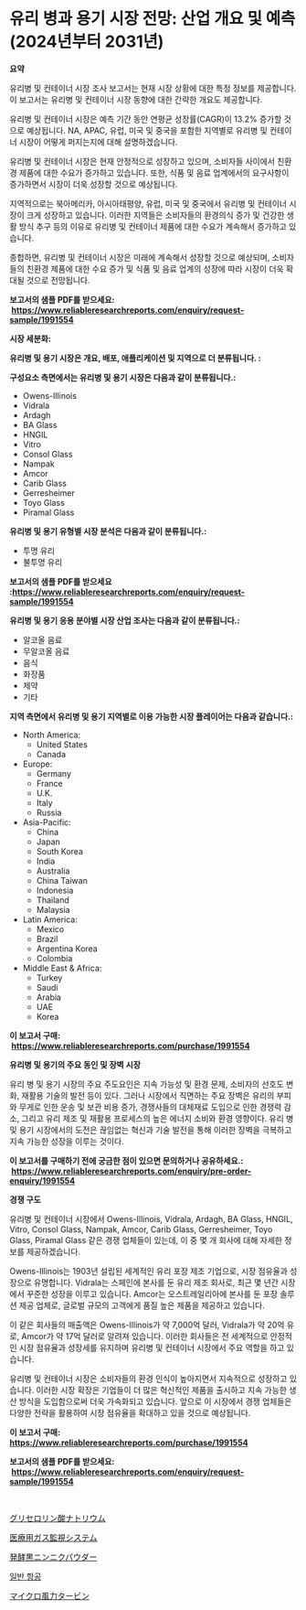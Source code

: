 <p><h1>유리 병과 용기 시장 전망: 산업 개요 및 예측 (2024년부터 2031년)</h1></p><p><strong>요약</strong></p>
<p><p>유리병 및 컨테이너 시장 조사 보고서는 현재 시장 상황에 대한 특정 정보를 제공합니다. 이 보고서는 유리병 및 컨테이너 시장 동향에 대한 간략한 개요도 제공합니다. </p><p>유리병 및 컨테이너 시장은 예측 기간 동안 연평균 성장률(CAGR)이 13.2% 증가할 것으로 예상됩니다. NA, APAC, 유럽, 미국 및 중국을 포함한 지역별로 유리병 및 컨테이너 시장이 어떻게 퍼지는지에 대해 설명하겠습니다.</p><p>유리병 및 컨테이너 시장은 현재 안정적으로 성장하고 있으며, 소비자들 사이에서 친환경 제품에 대한 수요가 증가하고 있습니다. 또한, 식품 및 음료 업계에서의 요구사항이 증가하면서 시장이 더욱 성장할 것으로 예상됩니다.</p><p>지역적으로는 북아메리카, 아시아태평양, 유럽, 미국 및 중국에서 유리병 및 컨테이너 시장이 크게 성장하고 있습니다. 이러한 지역들은 소비자들의 환경의식 증가 및 건강한 생활 방식 추구 등의 이유로 유리병 및 컨테이너 제품에 대한 수요가 계속해서 증가하고 있습니다.</p><p>종합하면, 유리병 및 컨테이너 시장은 미래에 계속해서 성장할 것으로 예상되며, 소비자들의 친환경 제품에 대한 수요 증가 및 식품 및 음료 업계의 성장에 따라 시장이 더욱 확대될 것으로 전망됩니다.</p></p>
<p><strong>보고서의 샘플 PDF를 받으세요: &nbsp;<a href="https://www.reliableresearchreports.com/enquiry/request-sample/1991554">https://www.reliableresearchreports.com/enquiry/request-sample/1991554</a></strong></p>
<p><strong>시장 세분화:</strong></p>
<p><strong> 유리병 및 용기 시장은 개요, 배포, 애플리케이션 및 지역으로 더 분류됩니다. :</strong></p>
<p><strong>구성요소 측면에서는 유리병 및 용기 시장은 다음과 같이 분류됩니다.:</strong></p>
<p><ul><li>Owens-Illinois</li><li>Vidrala</li><li>Ardagh</li><li>BA Glass</li><li>HNGIL</li><li>Vitro</li><li>Consol Glass</li><li>Nampak</li><li>Amcor</li><li>Carib Glass</li><li>Gerresheimer</li><li>Toyo Glass</li><li>Piramal Glass</li></ul></p>
<p><strong> 유리병 및 용기 유형별 시장 분석은 다음과 같이 분류됩니다.:</strong></p>
<p><ul><li>투명 유리</li><li>불투명 유리</li></ul></p>
<p><strong>보고서의 샘플 PDF를 받으세요 :<a href="https://www.reliableresearchreports.com/enquiry/request-sample/1991554">https://www.reliableresearchreports.com/enquiry/request-sample/1991554</a></strong></p>
<p><strong> 유리병 및 용기 응용 분야별 시장 산업 조사는 다음과 같이 분류됩니다.:</strong></p>
<p><ul><li>알코올 음료</li><li>무알코올 음료</li><li>음식</li><li>화장품</li><li>제약</li><li>기타</li></ul></p>
<p><strong>지역 측면에서 유리병 및 용기 지역별로 이용 가능한 시장 플레이어는 다음과 같습니다.:</strong></p>
<p><ul>
    <li>
        North America:
        <ul>
            <li>United States</li>
            <li>Canada</li>
        </ul>
    </li>
    <li>
        Europe:
        <ul>
            <li>Germany</li>
            <li>France</li>
            <li>U.K.</li>
            <li>Italy</li>
            <li>Russia</li>
        </ul>
    </li>
    <li>
        Asia-Pacific:
        <ul>
            <li>China</li>
            <li>Japan</li>
            <li>South Korea</li>
            <li>India</li>
            <li>Australia</li>
            <li>China Taiwan</li>
            <li>Indonesia</li>
            <li>Thailand</li>
            <li>Malaysia</li>
        </ul>
    </li>
    <li>
        Latin America:
        <ul>
            <li>Mexico</li>
            <li>Brazil</li>
            <li>Argentina Korea</li>
            <li>Colombia</li>
        </ul>
    </li>
    <li>
        Middle East & Africa:
        <ul>
            <li>Turkey</li>
            <li>Saudi</li>
            <li>Arabia</li>
            <li>UAE</li>
            <li>Korea</li>
        </ul>
    </li>
    </ul></p>
<p><strong>이 보고서 구매: &nbsp;<a href="https://www.reliableresearchreports.com/purchase/1991554">https://www.reliableresearchreports.com/purchase/1991554</a></strong></p>
<p><strong>유리병 및 용기의 주요 동인 및 장벽 시장</strong></p>
<p><p>유리 병 및 용기 시장의 주요 주도요인은 지속 가능성 및 환경 문제, 소비자의 선호도 변화, 재활용 기술의 발전 등이 있다. 그러나 시장에서 직면하는 주요 장벽은 유리의 부피와 무게로 인한 운송 및 보관 비용 증가, 경쟁사들의 대체재료 도입으로 인한 경쟁력 감소, 그리고 유리 제조 및 재활용 프로세스의 높은 에너지 소비와 환경 영향이다. 유리 병 및 용기 시장에서의 도전은 끊임없는 혁신과 기술 발전을 통해 이러한 장벽을 극복하고 지속 가능한 성장을 이루는 것이다.</p></p>
<p><strong>이 보고서를 구매하기 전에 궁금한 점이 있으면 문의하거나 공유하세요.: &nbsp;<a href="https://www.reliableresearchreports.com/enquiry/pre-order-enquiry/1991554">https://www.reliableresearchreports.com/enquiry/pre-order-enquiry/1991554</a></strong></p>
<p><strong>경쟁 구도</strong></p>
<p><p>유리병 및 컨테이너 시장에서 Owens-Illinois, Vidrala, Ardagh, BA Glass, HNGIL, Vitro, Consol Glass, Nampak, Amcor, Carib Glass, Gerresheimer, Toyo Glass, Piramal Glass 같은 경쟁 업체들이 있는데, 이 중 몇 개 회사에 대해 자세한 정보를 제공하겠습니다.</p><p>Owens-Illinois는 1903년 설립된 세계적인 유리 포장 제조 기업으로, 시장 점유율과 성장으로 유명합니다. Vidrala는 스페인에 본사를 둔 유리 제조 회사로, 최근 몇 년간 시장에서 꾸준한 성장을 이루고 있습니다. Amcor는 오스트레일리아에 본사를 둔 포장 솔루션 제공 업체로, 글로벌 규모의 고객에게 품질 높은 제품을 제공하고 있습니다.</p><p>이 같은 회사들의 매출액은 Owens-Illinois가 약 7,000억 달러, Vidrala가 약 20억 유로, Amcor가 약 17억 달러로 알려져 있습니다. 이러한 회사들은 전 세계적으로 안정적인 시장 점유율과 성장세를 유지하며 유리병 및 컨테이너 시장에서 주요 역할을 하고 있습니다.</p><p>유리병 및 컨테이너 시장은 소비자들의 환경 인식이 높아지면서 지속적으로 성장하고 있습니다. 이러한 시장 확장은 기업들이 더 많은 혁신적인 제품을 출시하고 지속 가능한 생산 방식을 도입함으로써 더욱 가속화되고 있습니다. 앞으로 이 시장에서 경쟁 업체들은 다양한 전략을 활용하여 시장 점유율을 확대하고 있을 것으로 예상됩니다.</p></p>
<p><strong>이 보고서 구매: &nbsp; <a href="https://www.reliableresearchreports.com/purchase/1991554">https://www.reliableresearchreports.com/purchase/1991554</a></strong></p>
<p><strong>보고서의 샘플 PDF를 받으세요: &nbsp;<a href="https://www.reliableresearchreports.com/enquiry/request-sample/1991554">https://www.reliableresearchreports.com/enquiry/request-sample/1991554</a></strong><strong></strong></p>
<p>&nbsp;</p>
<p><p><a href="https://github.com/ReganWisoky2023/Market-Research-Report-List-1/blob/main/94246259526.md">グリセロリン酸ナトリウム</a></p><p><a href="https://medium.com/@skylarreilly36/%E5%8C%BB%E7%99%82%E7%94%A8%E3%82%AC%E3%82%B9%E7%9B%A3%E8%A6%96%E3%82%B7%E3%82%B9%E3%83%86%E3%83%A0%E5%B8%82%E5%A0%B4%E3%81%AE%E8%A6%8F%E6%A8%A1-cagr-%E3%83%88%E3%83%AC%E3%83%B3%E3%83%892024%E5%B9%B4%E3%81%8B%E3%82%892030%E5%B9%B4-ce13aa907959">医療用ガス監視システム</a></p><p><a href="https://github.com/cbigkbh02719/Market-Research-Report-List-1/blob/main/67412069525.md">発酵黒ニンニクパウダー</a></p><p><a href="https://github.com/vsr06p4p49/Market-Research-Report-List-1/blob/main/38737148780.md">일반 항공</a></p><p><a href="https://medium.com/@emmittkutch2023/%E3%83%9E%E3%82%A4%E3%82%AF%E3%83%AD%E9%A2%A8%E5%8A%9B%E3%82%BF%E3%83%BC%E3%83%93%E3%83%B3%E5%B8%82%E5%A0%B4-2031%E5%B9%B4%E3%81%BE%E3%81%A7%E3%81%AE%E6%88%90%E5%8A%9F%E3%82%92%E5%8F%8E%E3%82%81%E3%82%8B%E3%81%9F%E3%82%81%E3%81%AE%E3%83%93%E3%82%B8%E3%83%8D%E3%82%B9%E6%88%A6%E7%95%A5%E3%81%AE%E3%82%AB%E3%82%AE-50628c51ceb8">マイクロ風力タービン</a></p></p>